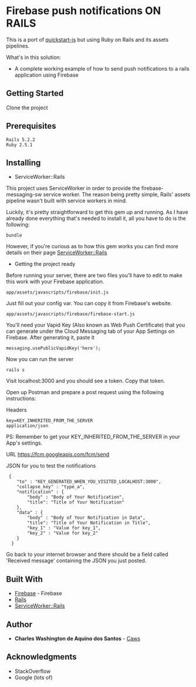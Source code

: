 # Firebase push notifications ON RAILS

This is a port of [quickstart-js](https://github.com/firebase/quickstart-js/tree/master/messaging) but using Ruby on Rails and its assets pipelines.

What's in this solution:

* A complete working example of how to send push notifications to a rails application using Firebase

## Getting Started

Clone the project

## Prerequisites

```
Rails 5.2.2
Ruby 2.5.1
```

## Installing

* ServiceWorker::Rails

This project uses ServiceWorker in order to provide the firebase-messaging-sw service worker. The reason being pretty simple, Rails' assets pipeline wasn't built with service workers in mind.

Luckily, it's pretty straightforward to get this gem up and running. As I have already done everything that's needed to install it, all you have to do is the following: 

```
bundle
```

However, if you're curious as to how this gem works you can find more details on their page [ServiceWorker::Rails](https://github.com/rossta/serviceworker-rails)

* Getting the project ready

Before running your server, there are two files you'll have to edit to make this work with your Firebase application.

```
app/assets/javascripts/firebase/init.js
```

Just fill out your config var. You can copy it from Firebase's website.

```
app/assets/javascripts/firebase/firebase-start.js
```

You'll need your Vapid Key (Also known as Web Push Certificate) that you can generate under 
the Cloud Messaging tab of your App Settings on Firebase. After generating it, paste it 

```
messaging.usePublicVapidKey('here');
```

Now you can run the server

```
rails s
```

Visit localhost:3000 and you should see a token. Copy that token.

Open up Postman and prepare a post request using the following instructions:

Headers
```
key=KEY_INHERITED_FROM_THE_SERVER
application/json
```
PS: Remember to get your KEY_INHERITED_FROM_THE_SERVER in your App's settings.

URL
https://fcm.googleapis.com/fcm/send

JSON for you to test the notifications

```
 {
    "to" : "KEY_GENERATED_WHEN_YOU_VISITED_LOCALHOST:3000",
    "collapse_key" : "type_a",
    "notification" : {
        "body" : "Body of Your Notification",
        "title": "Title of Your Notification"
    },
    "data" : {
        "body" : "Body of Your Notification in Data",
        "title": "Title of Your Notification in Title",
        "key_1" : "Value for key_1",
        "key_2" : "Value for key_2"
    }
  }
```

Go back to your internet browser and there should be a field called 'Received message' containing
the JSON you just posted.

## Built With

* [Firebase](https://github.com/firebase/) - Firebase
* [Rails](https://github.com/rails/rails)
* [ServiceWorker::Rails](https://github.com/rossta/serviceworker-rails)

## Author

* **Charles Washington de Aquino dos Santos** - [Caws](https://github.com/caws)

## Acknowledgments

* StackOverflow
* Google (lots of)
